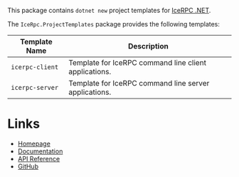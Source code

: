 This package contains `dotnet new` project templates for [IceRPC .NET](https://www.nuget.org/packages/IceRpc).

The `IceRpc.ProjectTemplates` package provides the following templates:

| Template Name   | Description                                           |
|-----------------|-------------------------------------------------------|
| `icerpc-client` | Template for IceRPC command line client applications. |
| `icerpc-server` | Template for IceRPC command line server applications. |

# Links

- [Homepage](https://icerpc.com)
- [Documentation](https://doc.icerpc.com)
- [API Reference](https://api.icerpc.com/csharp/api/IceRpc.html)
- [GitHub](https://github.com/icerpc/icerpc-csharp)
